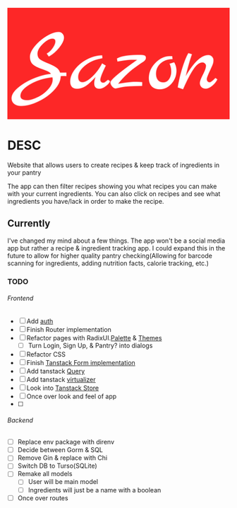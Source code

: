 ![SazonApp Logo](./Logo.png)

# DESC

Website that allows users to create recipes & keep track of ingredients in your pantry

The app can then filter recipes showing you what recipes you can make with your
current ingredients. You can also click on recipes and see what ingredients you
have/lack in order to make the recipe.

## Currently

I've changed my mind about a few things. The app won't be a social media app but rather a recipe & ingredient tracking app. I could expand this in the future to allow for higher quality pantry checking(Allowing for barcode scanning for ingredients, adding nutrition facts, calorie tracking, etc.)

### TODO
###### Frontend
- [ ] Add [auth](https://dev.to/miracool/how-to-manage-user-authentication-with-react-js-3ic5)
- [ ] Finish Router implementation
- [ ] Refactor pages with RadixUI.[Palette](https://www.radix-ui.com/colors/custom) & [Themes](https://www.radix-ui.com/themes/docs/overview/getting-started)
  - [ ] Turn Login, Sign Up, & Pantry? into dialogs
- [ ] Refactor CSS 
- [ ] Finish [Tanstack Form implementation](https://tanstack.com/form/latest)
- [ ] Add tanstack [Query](https://tanstack.com/query/latest)
- [ ] Add tanstack [virtualizer](https://tanstack.com/virtual/latest)
- [ ] Look into [Tanstack Store](https://tanstack.com/store/latest)
- [ ] Once over look and feel of app
- [ ]
###### Backend
- [ ] Replace env package with direnv
- [ ] Decide between Gorm & SQL
- [ ] Remove Gin & replace with Chi
- [ ] Switch DB to Turso(SQLite)
- [ ] Remake all models
  - [ ] User will be main model
  - [ ] Ingredients will just be a name with a boolean
- [ ] Once over routes